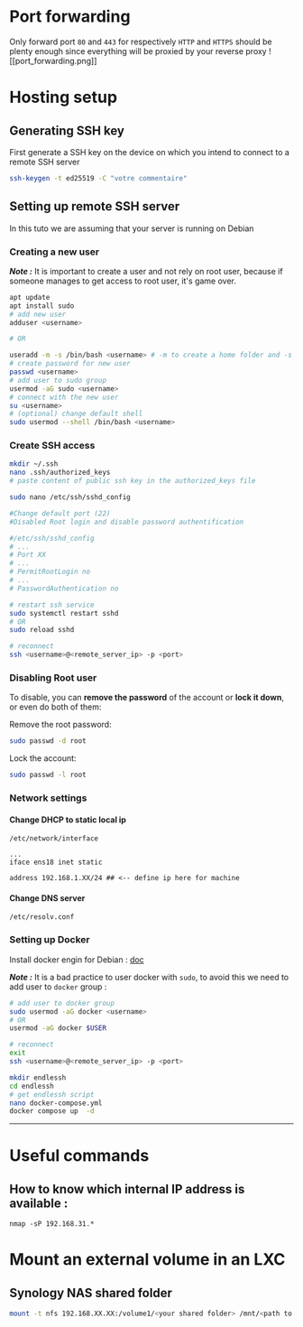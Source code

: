 # Port forwarding
Only forward port `80` and `443` for respectively `HTTP` and `HTTPS` should be plenty enough since everything will be proxied by your reverse proxy
![[port_forwarding.png]]
# Hosting setup

## Generating SSH key

First generate a SSH key on the device on which you intend to connect to a remote SSH server

```bash
ssh-keygen -t ed25519 -C "votre commentaire"
```

## Setting up remote SSH server

In this tuto we are assuming that your server is running on Debian

### Creating a new user

***Note :*** It is important to create a user and not rely on root user, because if someone manages to get access to root user, it's game over.

```sh
apt update
apt install sudo
# add new user
adduser <username>

# OR 

useradd -m -s /bin/bash <username> # -m to create a home folder and -s to specify the default shell
# create password for new user
passwd <username>
# add user to sudo group
usermod -aG sudo <username>
# connect with the new user
su <username>
# (optional) change default shell
sudo usermod --shell /bin/bash <username>
```
### Create SSH access
```sh
mkdir ~/.ssh
nano .ssh/authorized_keys
# paste content of public ssh key in the authorized_keys file

sudo nano /etc/ssh/sshd_config

#Change default port (22)
#Disabled Root login and disable password authentification

#/etc/ssh/sshd_config
# ...
# Port XX
# ...
# PermitRootLogin no
# ...
# PasswordAuthentication no

# restart ssh service
sudo systemctl restart sshd
# OR
sudo reload sshd

# reconnect
ssh <username>@<remote_server_ip> -p <port>
```
### Disabling Root user

To disable, you can **remove the password** of the account or **lock it down**, or even do both of them:

Remove the root password:
```bash
sudo passwd -d root
```
Lock the account:
```bash
sudo passwd -l root
```

### Network settings

#### Change DHCP to static local ip

`/etc/network/interface`
```
...
iface ens18 inet static

address 192.168.1.XX/24 ## <-- define ip here for machine
```

#### Change DNS server

`/etc/resolv.conf`


### Setting up Docker

Install docker engin for Debian : [doc](https://docs.docker.com/engine/install/debian/)

***Note :*** It is a bad practice to user docker with `sudo`, to avoid this we need to add user to `docker` group :
```bash
# add user to docker group
sudo usermod -aG docker <username>
# OR 
usermod -aG docker $USER

# reconnect
exit
ssh <username>@<remote_server_ip> -p <port>

mkdir endlessh
cd endlessh
# get endlessh script
nano docker-compose.yml
docker compose up  -d
```

---
# Useful commands

## How to know which internal IP address is available :

```
nmap -sP 192.168.31.*
```

# Mount an external volume in an LXC

## Synology NAS shared folder

```bash
mount -t nfs 192.168.XX.XX:/volume1/<your shared folder> /mnt/<path to mount>
```